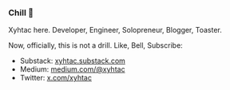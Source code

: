 ### Chill 🦥

Xyhtac here. Developer, Engineer, Solopreneur, Blogger, Toaster.

Now, officially, this is not a drill. Like, Bell, Subscribe:

* Substack: [xyhtac.substack.com](https://xyhtac.substack.com/)
* Medium: [medium.com/@xyhtac](https://medium.com/@xyhtac)
* Twitter: [x.com/xyhtac](https://x.com/xyhtac)



<!--

-->
